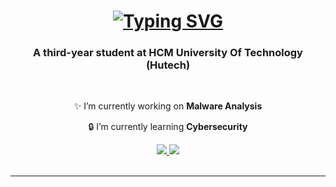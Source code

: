 <h1 align="center">
  <a href="https://git.io/typing-svg">
    <img src="https://readme-typing-svg.herokuapp.com?font=Fira+Code&weight=100&pause=1000&color=9E7CD7&center=true&vCenter=true&random=false&width=500&height=60&lines=Hi+I'm+Nguyen+Ngoc+Minh+Tan" alt="Typing SVG" /></a>
</h1>
  
<h3 align="center">A third-year student at HCM University Of Technology (Hutech)</h3>

<br/>

<div align="center">
 
✨ I’m currently working on **Malware Analysis**
 
🔒 I’m currently learning **Cybersecurity**

 </div>
 
<div align="center"> 
  <a href="mailto:nnminhtan05072003@gmail.com">
    <img src="https://img.shields.io/badge/Gmail-333333?style=for-the-badge&logo=gmail&logoColor=red" />
  </a>
  <a href="https://www.linkedin.com/in/nnminhtan050703" target="_blank">
    <img src="https://img.shields.io/badge/LinkedIn-0077B5?style=for-the-badge&logo=linkedin&logoColor=white" target="_blank" />
  </a>
</div>

<!--
<h2 align="center">⚒️ Languages-Frameworks-Tools ⚒️</h2>
<br/>
<div align="center">
    <img src="https://skillicons.dev/icons?i=docker,kubernetes,aws,azure,vscode,github,githubactions,git" />
    <img src="https://skillicons.dev/icons?i=linux,python,javascript,c,cpp,html,css,bash" /><br>
</div>
-->
<br/>
<hr/>
